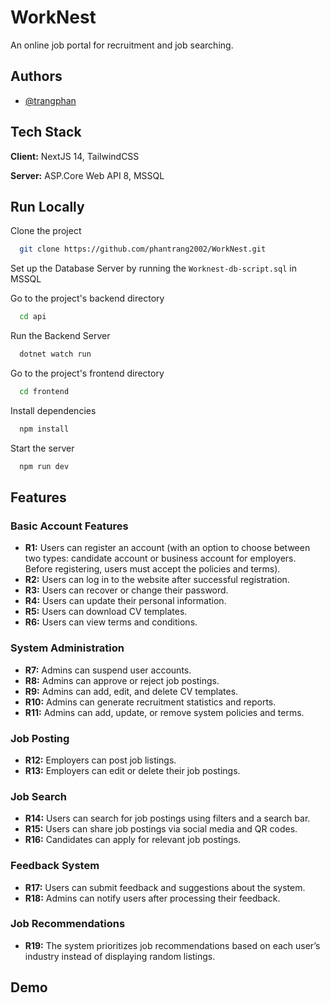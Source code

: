 
# WorkNest

An online job portal for recruitment and job searching.


## Authors

- [@trangphan](https://www.linkedin.com/authwall?trk=gf&trkInfo=AQEVrVCAevuzzAAAAZTj2g3QlLGlidwFy5swiWIqR1pbfetpbXtKRM-5T2bZInb0dIZy3y6CCHgpOotUSELGuS1ugiRIq6NoaY1jGIWKJ6T_WpWQFvCg0D1jt2o0mnmHwOBLg74=&original_referer=&sessionRedirect=https%3A%2F%2Fwww.linkedin.com%2Fin%2Ftrang-phan-35b823156%2F)


## Tech Stack

**Client:** NextJS 14, TailwindCSS

**Server:** ASP.Core Web API 8, MSSQL


## Run Locally

Clone the project

```bash
  git clone https://github.com/phantrang2002/WorkNest.git
```

Set up the Database Server by running the ```Worknest-db-script.sql``` in MSSQL

Go to the project's backend directory

```bash
  cd api
```

Run the Backend Server

```bash
  dotnet watch run
```

Go to the project's frontend directory

```bash
  cd frontend
```

Install dependencies

```bash
  npm install
```

Start the server

```bash
  npm run dev
```


## Features

### Basic Account Features
- **R1:** Users can register an account (with an option to choose between two types: candidate account or business account for employers. Before registering, users must accept the policies and terms).
- **R2:** Users can log in to the website after successful registration.
- **R3:** Users can recover or change their password.
- **R4:** Users can update their personal information.
- **R5:** Users can download CV templates.
- **R6:** Users can view terms and conditions.

### System Administration
- **R7:** Admins can suspend user accounts.
- **R8:** Admins can approve or reject job postings.
- **R9:** Admins can add, edit, and delete CV templates.
- **R10:** Admins can generate recruitment statistics and reports.
- **R11:** Admins can add, update, or remove system policies and terms.

### Job Posting
- **R12:** Employers can post job listings.
- **R13:** Employers can edit or delete their job postings.

### Job Search
- **R14:** Users can search for job postings using filters and a search bar.
- **R15:** Users can share job postings via social media and QR codes.
- **R16:** Candidates can apply for relevant job postings.

### Feedback System
- **R17:** Users can submit feedback and suggestions about the system.
- **R18:** Admins can notify users after processing their feedback.

### Job Recommendations
- **R19:** The system prioritizes job recommendations based on each user’s industry instead of displaying random listings.
## Demo
 
